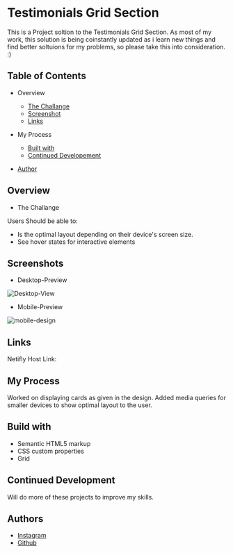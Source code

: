 # Testimonials Grid Section

This is a Project soltion to the Testimonials Grid Section.
As most of my work, this solution is being coinstantly updated as i learn new things and find better soltuions for my problems, so please take this into consideration. :)



## Table of Contents
* Overview
    * [The Challange](#overview)
    * [Screenshot](#screenshots)
    * [Links](https://github.com/Kapil56J/3-Column-Preview-Component/edit/main/README.md)

* My Process
    * [Built with](#build-with)
    * [Continued Developement](#continued-development)
* [Author](#author)
## Overview

* The Challange


Users Should be able to:

* Is the optimal layout depending on their device's screen size.
* See hover states for interactive elements


## Screenshots

* Desktop-Preview

![Desktop-View]()

* Mobile-Preview


![mobile-design]()


## Links

Netifly Host Link:



## My Process

Worked on displaying cards as given in the design. Added media queries for smaller devices to show optimal layout to the user.
## Build with

* Semantic HTML5 markup
* CSS custom properties
* Grid
## Continued Development

Will do more of these projects to improve my skills.
## Authors

- [Instagram](https://www.instagram.com/i_am_kapildj/?hl=en)
- [Github](https://github.com/Kapil56J/3-Column-Preview-Component)



